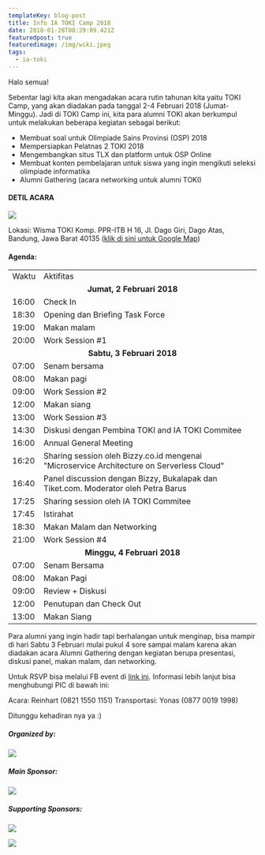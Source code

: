 ```yaml
---
templateKey: blog-post
title: Info IA TOKI Camp 2018
date: 2018-01-28T08:29:09.421Z
featuredpost: true
featuredimage: /img/wiki.jpeg
tags:
  - ia-toki
---
```

Halo semua!

Sebentar lagi kita akan mengadakan acara rutin tahunan kita yaitu TOKI Camp, yang akan diadakan pada tanggal 2-4 Februari 2018 (Jumat-Minggu). Jadi di TOKI Camp ini, kita para alumni TOKI akan berkumpul untuk melakukan beberapa kegiatan sebagai berikut:

* Membuat soal untuk Olimpiade Sains Provinsi (OSP) 2018
* Mempersiapkan Pelatnas 2 TOKI 2018
* Mengembangkan situs TLX dan platform untuk OSP Online
* Membuat konten pembelajaran untuk siswa yang ingin mengikuti seleksi olimpiade informatika
* Alumni Gathering (acara networking untuk alumni TOKI)

#### DETIL ACARA

![](/img/wiki.jpeg)

Lokasi: Wisma TOKI Komp. PPR-ITB H 16, Jl. Dago Giri, Dago Atas, Bandung, Jawa Barat 40135 ([klik di sini untuk Google Map](https://www.google.com/maps/place/6%C2%B051'22.1%22S+107%C2%B037'23.2%22E/@-6.8561344,107.6209192,17z/data=!3m1!4b1!4m5!3m4!1s0x0:0x0!8m2!3d-6.8561344!4d107.6231079?hl=en))

#### Agenda:

<table>
  <tbody>
    <tr>
      <td>Waktu</td>
      <td>Aktifitas</td>
    </tr>
    <tr>
      <td style="text-align: center;" colspan="2">
        <strong>Jumat, 2 Februari 2018</strong>
      </td>
    </tr>
    <tr>
      <td>16:00</td>
      <td>Check In</td>
    </tr>
    <tr>
      <td>18:30</td>
      <td>Opening dan Briefing Task Force</td>
    </tr>
    <tr>
      <td>19:00</td>
      <td>Makan malam</td>
    </tr>
    <tr>
      <td>20:00</td>
      <td>Work Session #1</td>
    </tr>
    <tr>
      <td style="text-align: center;" colspan="2">
        <strong>Sabtu, 3 Februari 2018</strong>
      </td>
    </tr>
    <tr>
      <td>07:00</td>
      <td>Senam bersama</td>
    </tr>
    <tr>
      <td>08:00</td>
      <td>Makan pagi</td>
    </tr>
    <tr>
      <td>09:00</td>
      <td>Work Session #2</td>
    </tr>
    <tr>
      <td>12:00</td>
      <td>Makan siang</td>
    </tr>
    <tr>
      <td>13:00</td>
      <td>Work Session #3</td>
    </tr>
    <tr>
      <td>14:30</td>
      <td>Diskusi dengan Pembina TOKI and IA TOKI Commitee</td>
    </tr>
    <tr>
      <td>16:00</td>
      <td>Annual General Meeting</td>
    </tr>
    <tr>
      <td>16:20</td>
      <td>
        Sharing session oleh Bizzy.co.id mengenai "Microservice Architecture on
        Serverless Cloud"
      </td>
    </tr>
    <tr>
      <td>16:40</td>
      <td>
        Panel discussion dengan Bizzy, Bukalapak dan Tiket.com. Moderator oleh
        Petra Barus
      </td>
    </tr>
    <tr>
      <td>17:25</td>
      <td>Sharing session oleh IA TOKI Commitee</td>
    </tr>
    <tr>
      <td>17:45</td>
      <td>Istirahat</td>
    </tr>
    <tr>
      <td>18:30</td>
      <td>Makan Malam dan Networking</td>
    </tr>
    <tr>
      <td>21:00</td>
      <td>Work Session #4</td>
    </tr>
    <tr>
      <td style="text-align: center;" colspan="2">
        <strong>Minggu, 4 Februari 2018</strong>
      </td>
    </tr>
    <tr>
      <td>07:00</td>
      <td>Senam Bersama</td>
    </tr>
    <tr>
      <td>08:00</td>
      <td>Makan Pagi</td>
    </tr>
    <tr>
      <td>09:00</td>
      <td>Review + Diskusi</td>
    </tr>
    <tr>
      <td>12:00</td>
      <td>Penutupan dan Check Out</td>
    </tr>
    <tr>
      <td>13:00</td>
      <td>Makan Siang</td>
    </tr>
  </tbody>
</table>

Para alumni yang ingin hadir tapi berhalangan untuk menginap, bisa mampir di hari Sabtu 3 Februari mulai pukul 4 sore sampai malam karena akan diadakan acara Alumni Gathering dengan kegiatan berupa presentasi, diskusi panel, makan malam, dan networking.

Untuk RSVP bisa melalui FB event di [link ini](https://www.facebook.com/events/1933048133622414/). Informasi lebih lanjut bisa menghubungi PIC di bawah ini:

Acara: Reinhart (0821 1550 1151) Transportasi: Yonas (0877 0019 1998)

Ditunggu kehadiran nya ya :)

<div class="text-center">

<h5>Organized by: </h5>

![](/img/ia-toki.png)

<h5>Main Sponsor:</h5>

<img src="/img/bizzy.png" class="img-200"/>

<h5>Supporting Sponsors:</h5>

<img src="/img/bukalapak.png" class="img-150"/><br />

<img src="/img/tiket.png" class="img-150"/>

</div>